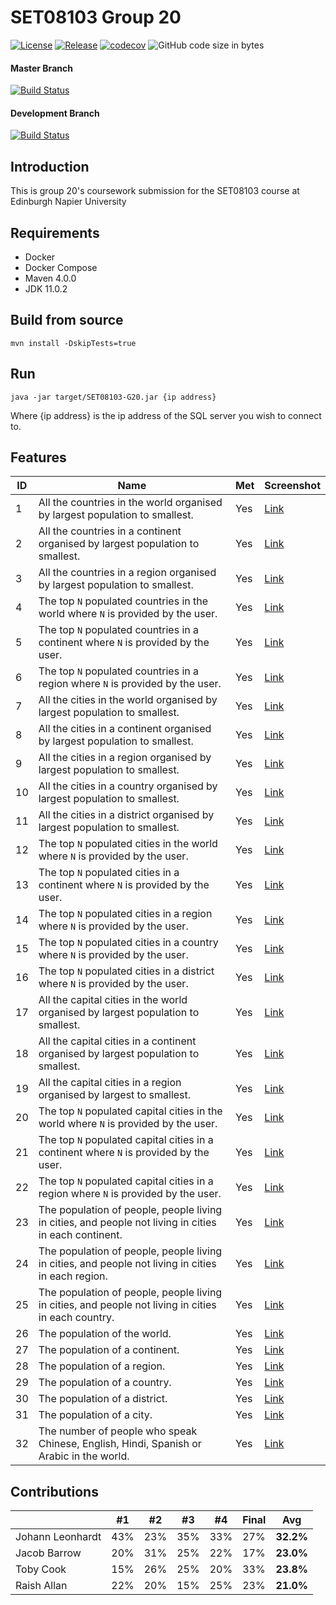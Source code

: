 # SET08103 Group 20

[![License](https://img.shields.io/badge/License-Apache%202.0-blue.svg)](https://opensource.org/licenses/Apache-2.0)
[![Release](https://img.shields.io/github/release/glugg23/SET08103-G20.svg)](#)
[![codecov](https://codecov.io/gh/glugg23/SET08103-G20/branch/master/graph/badge.svg)](https://codecov.io/gh/glugg23/SET08103-G20)
![GitHub code size in bytes](https://img.shields.io/github/languages/code-size/glugg23/SET08103-G20.svg)

#### Master Branch
[![Build Status](https://travis-ci.org/glugg23/SET08103-G20.svg?branch=master)](https://travis-ci.org/glugg23/SET08103-G20)

#### Development Branch
[![Build Status](https://travis-ci.org/glugg23/SET08103-G20.svg?branch=develop)](https://travis-ci.org/glugg23/SET08103-G20)

## Introduction
This is group 20's coursework submission for the SET08103 course at Edinburgh Napier University

## Requirements
- Docker
- Docker Compose
- Maven 4.0.0
- JDK 11.0.2

## Build from source
```
mvn install -DskipTests=true
```

## Run
```
java -jar target/SET08103-G20.jar {ip address}
```

Where {ip address} is the ip address of the SQL server you wish to connect to.

## Features

| ID  | Name | Met | Screenshot |
|-----|------|-----|------------|
| 1   | All the countries in the world organised by largest population to smallest. | Yes | [Link](img/1.png) |
| 2   | All the countries in a continent organised by largest population to smallest. | Yes | [Link]() |
| 3   | All the countries in a region organised by largest population to smallest. | Yes | [Link]() |
| 4   | The top `N` populated countries in the world where `N` is provided by the user. | Yes | [Link]() |
| 5   | The top `N` populated countries in a continent where `N` is provided by the user. | Yes | [Link]() |
| 6   | The top `N` populated countries in a region where `N` is provided by the user. | Yes | [Link]() |
| 7   | All the cities in the world organised by largest population to smallest. | Yes | [Link]() |
| 8   | All the cities in a continent organised by largest population to smallest. | Yes | [Link]() |
| 9   | All the cities in a region organised by largest population to smallest. | Yes | [Link]() |
| 10  | All the cities in a country organised by largest population to smallest. | Yes | [Link]() |
| 11  | All the cities in a district organised by largest population to smallest. | Yes | [Link]() |
| 12  | The top `N` populated cities in the world where `N` is provided by the user. | Yes | [Link]() |
| 13  | The top `N` populated cities in a continent where `N` is provided by the user. | Yes | [Link]() |
| 14  | The top `N` populated cities in a region where `N` is provided by the user. | Yes | [Link]() |
| 15  | The top `N` populated cities in a country where `N` is provided by the user. | Yes | [Link]() |
| 16  | The top `N` populated cities in a district where `N` is provided by the user. | Yes | [Link]() |
| 17  | All the capital cities in the world organised by largest population to smallest. | Yes | [Link]() |
| 18  | All the capital cities in a continent organised by largest population to smallest. | Yes | [Link]() |
| 19  | All the capital cities in a region organised by largest to smallest. | Yes | [Link]() |Contribution
| 20  | The top `N` populated capital cities in the world  where `N` is provided by the user. | Yes | [Link]() |
| 21  | The top `N` populated capital cities in a continent where `N` is provided by the user. | Yes | [Link]() |
| 22  | The top `N` populated capital cities in a region where `N` is provided by the user. | Yes | [Link]() |
| 23  | The population of people, people living in cities, and people not living in cities in each continent. | Yes | [Link]() |
| 24  | The population of people, people living in cities, and people not living in cities in each region. | Yes | [Link]() |
| 25  | The population of people, people living in cities, and people not living in cities in each country. | Yes | [Link]() |
| 26  | The population of the world. | Yes | [Link]() |
| 27  | The population of a continent. | Yes | [Link]() |
| 28  | The population of a region. | Yes | [Link]() |
| 29  | The population of a country. | Yes | [Link]() |
| 30  | The population of a district. | Yes | [Link]() |
| 31  | The population of a city. | Yes | [Link]() |
| 32  | The number of people who speak Chinese, English, Hindi, Spanish or Arabic in the world. | Yes | [Link]() |

## Contributions

|                  | #1  | #2  | #3  | #4  | Final | Avg       |
|------------------|-----|-----|-----|-----|-------|-----------|
| Johann Leonhardt | 43% | 23% | 35% | 33% | 27%   | **32.2%** |
| Jacob Barrow     | 20% | 31% | 25% | 22% | 17%   | **23.0%** |
| Toby Cook        | 15% | 26% | 25% | 20% | 33%   | **23.8%** |
| Raish Allan      | 22% | 20% | 15% | 25% | 23%   | **21.0%** |